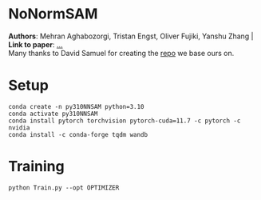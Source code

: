 # NoNormSAM
**Authors**: Mehran Aghabozorgi, Tristan Engst, Oliver Fujiki, Yanshu Zhang |  **Link to paper**: [...]()
\
Many thanks to David Samuel for creating the [repo](https://github.com/davda54/sam) we base ours on.

# Setup
```
conda create -n py310NNSAM python=3.10
conda activate py310NNSAM
conda install pytorch torchvision pytorch-cuda=11.7 -c pytorch -c nvidia
conda install -c conda-forge tqdm wandb
```

# Training
```
python Train.py --opt OPTIMIZER
```

